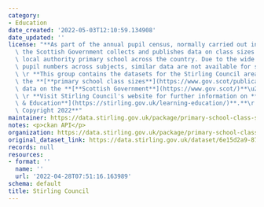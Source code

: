 ```yaml
---
category:
- Education
date_created: '2022-05-03T12:10:59.134908'
date_updated: ''
license: "**As part of the annual pupil census, normally carried out in September,\
  \ the Scottish Government collects and publishes data on class sizes from every\
  \ local authority primary school across the country. Due to the wide variation in\
  \ pupil numbers across subjects, similar data are not available for secondary schools.**\r\
  \ \r **This group contains the datasets for the Stirling Council area, sourced from\
  \ the **[**primary school class sizes**](https://www.gov.scot/publications/primary-school-class-sizes/)**\u2019\
  \ data on the **[**Scottish Government**](https://www.gov.scot/)**\u2019s website.**\r\
  \ \r **Visit Stirling Council's website for further information on **[**Learning\
  \ & Education**](https://stirling.gov.uk/learning-education/)**.**\r \r **\xA9 Crown\
  \ Copyright 2022**"
maintainer: https://data.stirling.gov.uk/package/primary-school-class-sizes
notes: <p>ckan API</p>
organization: https://data.stirling.gov.uk/package/primary-school-class-sizes
original_dataset_link: https://data.stirling.gov.uk/dataset/6e15d2a9-87eb-466e-a0b8-9182cb70f215/resource/4dc8e478-a1c6-4171-b4e3-53f57aac9315/download/20220428-stirling-council-primary-school-class-sizes-september-2021.csv
records: null
resources:
- format: ''
  name: ''
  url: '2022-04-28T07:51:16.163989'
schema: default
title: Stirling Council
---
```

